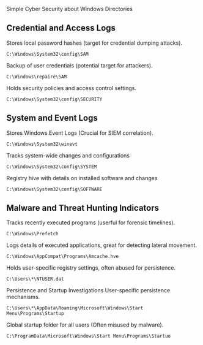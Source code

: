 Simple Cyber Security about Windows Directories
## Credential and Access Logs
Stores local password hashes (target for credential dumping attacks).
```
C:\Windows\System32\config\SAM
```
Backup of user credentials (potential target for attackers). 
```
C:\Windows\repaire\SAM
```
Holds security policies and access control settings.
```
C:\Windows\System32\config\SECURITY
```
## System and Event Logs
Stores Windows Event Logs (Crucial for SIEM correlation).
```
C:\Windows\System32\winevt
```
Tracks system-wide changes and configurations
```
C:\Windows\System32\config\SYSTEM
```
Registry hive with details on installed software and changes
```
C:\Windows\System32\config\SOFTWARE
```
## Malware and Threat Hunting Indicators
Tracks recently executed programs (userful for forensic timelines).
```
C:\Windows\Prefetch
```
Logs details of executed applications, great for detecting lateral movement.
```
C:\Windows\AppCompat\Programs\Amcache.hve
```
Holds user-specific registry settings, often abused for persistence.
```
C:\Users\*\NTUSER.dat
```
Persistence and Startup Investigations
User-specific persistence mechanisms.
```
C:\Users\*\AppData\Roaming\Microsoft\Windows\Start Menu\Programs\Startup
```
Global startup folder for all users (Often misused by malware).
```
C:\ProgramData\Microsoft\Windows\Start Menu\Programs\Startuo
```
